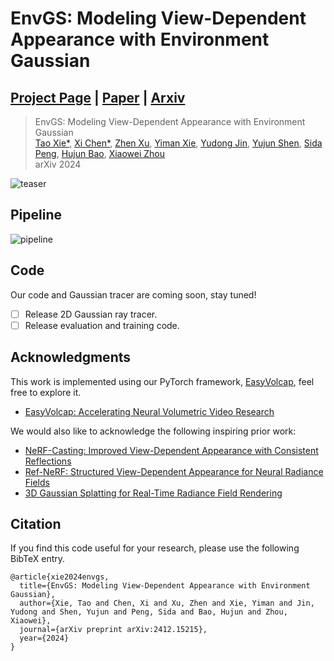 # EnvGS: Modeling View-Dependent Appearance with Environment Gaussian

## [Project Page](https://zju3dv.github.io/envgs) | [Paper](https://arxiv.org/abs/2412.15215) | [Arxiv](https://arxiv.org/abs/2412.15215)

<!-- ![python](https://img.shields.io/github/languages/top/zju3dv/EnvGS)
![star](https://img.shields.io/github/stars/zju3dv/EnvGS)
[![license](https://img.shields.io/badge/license-zju3dv-white)](LICENSE) -->

> EnvGS: Modeling View-Dependent Appearance with Environment Gaussian<br>
> [Tao Xie*](https://github.com/xbillowy), [Xi Chen*](https://github.com/Burningdust21), [Zhen Xu](https://zhenx.me), [Yiman Xie](https://zju3dv.github.io/envgs/), [Yudong Jin](https://github.com/krahets), [Yujun Shen](https://shenyujun.github.io), [Sida Peng](https://pengsida.net), [Hujun Bao](http://www.cad.zju.edu.cn/home/bao), [Xiaowei Zhou](https://xzhou.me)<br>
> arXiv 2024

![teaser](assets/teaser.png)

## Pipeline

![pipeline](assets/pipeline.png)

## Code

Our code and Gaussian tracer are coming soon, stay tuned!
- [ ] Release 2D Gaussian ray tracer.
- [ ] Release evaluation and training code.

## Acknowledgments

This work is implemented using our PyTorch framework, [EasyVolcap](https://github.com/zju3dv/EasyVolcap), feel free to explore it.

- [EasyVolcap: Accelerating Neural Volumetric Video Research](https://github.com/zju3dv/EasyVolcap)

We would also like to acknowledge the following inspiring prior work:

- [NeRF-Casting: Improved View-Dependent Appearance with Consistent Reflections](https://dorverbin.github.io/nerf-casting/)
- [Ref-NeRF: Structured View-Dependent Appearance for Neural Radiance Fields](https://dorverbin.github.io/refnerf/)
- [3D Gaussian Splatting for Real-Time Radiance Field Rendering](https://github.com/graphdeco-inria/gaussian-splatting)

## Citation

If you find this code useful for your research, please use the following BibTeX entry.

```
@article{xie2024envgs,
  title={EnvGS: Modeling View-Dependent Appearance with Environment Gaussian},
  author={Xie, Tao and Chen, Xi and Xu, Zhen and Xie, Yiman and Jin, Yudong and Shen, Yujun and Peng, Sida and Bao, Hujun and Zhou, Xiaowei},
  journal={arXiv preprint arXiv:2412.15215},
  year={2024}
}
```
